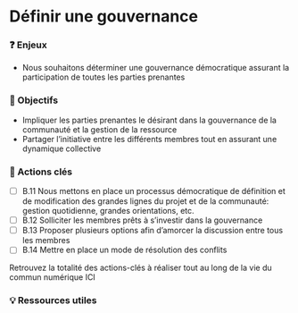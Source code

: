 # Définir une gouvernance

### ❓ Enjeux

* Nous souhaitons déterminer une gouvernance démocratique assurant la participation de toutes les parties prenantes

### 🎯 Objectifs

* Impliquer les parties prenantes le désirant dans la gouvernance de la communauté et la gestion de la ressource
* Partager l’initiative entre les différents membres tout en assurant une dynamique collective

### 📑 Actions clés

* [ ] B.11 Nous mettons en place un processus démocratique de définition et de modification des grandes lignes du projet et de la communauté: gestion quotidienne, grandes orientations, etc.
* [ ] B.12 Solliciter les membres prêts à s’investir dans la gouvernance
* [ ] B.13 Proposer plusieurs options afin d’amorcer la discussion entre tous les membres
* [ ] B.14 Mettre en place un mode de résolution des conflits

Retrouvez la totalité des actions-clés à réaliser tout au long de la vie du commun numérique ICI

### 💡 Ressources utiles